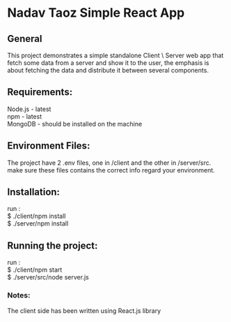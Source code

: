 # Nadav Taoz Simple React App

## General

This project demonstrates a simple standalone Client \ Server web app that 
fetch some data from a server and show it to the user, the emphasis is 
about fetching the data and distribute it between several components.

## Requirements:

Node.js - latest\
npm - latest\
MongoDB - should be installed on the machine 

## Environment Files:

The project have 2 .env files, one in /client and the other in 
/server/src. make sure these files contains the correct info regard your environment. 

## Installation:

run :\
$ ./client/npm install \
$ ./server/npm install

## Running the project:

run :\
$ ./client/npm start \
$ ./server/src/node server.js 

### Notes:

The client side has been written using React.js library 



